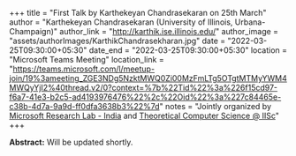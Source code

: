 +++
title = "First Talk by Karthekeyan Chandrasekaran on 25th March"
author = "Karthekeyan Chandrasekaran (University of Illinois, Urbana-Champaign)"
author_link = "http://karthik.ise.illinois.edu/"
author_image = "assets/authorImages/KarthikChandrasekharan.jpg"
date = "2022-03-25T09:30:00+05:30"
date_end = "2022-03-25T09:30:00+05:30"
location = "Microsoft Teams Meeting"
location_link = "https://teams.microsoft.com/l/meetup-join/19%3ameeting_ZGE3NDg5NzktMWQ0Zi00MzFmLTg5OTgtMTMyYWM4MWQyYjI2%40thread.v2/0?context=%7b%22Tid%22%3a%226f15cd97-f6a7-41e3-b2c5-ad4193976476%22%2c%22Oid%22%3a%227c84465e-c38b-4d7a-9a9d-ff0dfa3638b3%22%7d"
notes = "Jointly organized by <a href = "https://www.microsoft.com/en-us/research/lab/microsoft-research-india/" target= "_blank">Microsoft Research Lab - India</a> and <a href='https://www.csa.iisc.ac.in/theoretical-computer-science/' target= "_blank">Theoretical Computer Science @ IISc</a>"
+++

<b>Abstract:</b> Will be updated shortly.